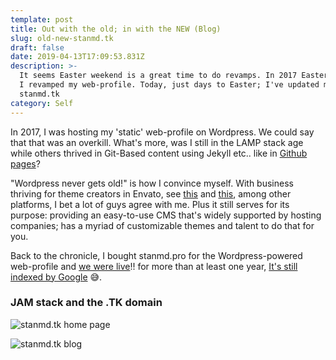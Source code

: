 ```yaml
---
template: post
title: Out with the old; in with the NEW (Blog)
slug: old-new-stanmd.tk
draft: false
date: 2019-04-13T17:09:53.831Z
description: >-
  It seems Easter weekend is a great time to do revamps. In 2017 Easter weekend
  I revamped my web-profile. Today, just days to Easter; I've updated my blog on
  stanmd.tk
category: Self
---
```

In 2017, I was hosting my 'static' web-profile on Wordpress. We could say that that was an overkill. What's more, was I still in the LAMP stack age while others thrived in Git-Based content using Jekyll etc.. like in [Github pages](https://pages.github.com/)?

"Wordpress never gets old!" is how I convince myself. With business thriving for theme creators in Envato, see [this](https://themeforest.net/) and [this](https://elements.envato.com/wordpress/themes), among other platforms, I bet a lot of guys agree with me. Plus it still serves for its purpose: providing an easy-to-use CMS that's widely supported by hosting companies; has a myriad of customizable themes and talent to do that for you.

Back to the chronicle, I bought stanmd.pro for the Wordpress-powered web-profile and [we were live](https://web.archive.org/web/20171126072325/http://stanmd.pro/)!! for more than at least one year, [It's still indexed by Google](https://www.google.com/search?q=stanmd.pro) 😅.

### JAM stack and the .TK domain

![stanmd.tk home page](/media/screenshot-2019-04-13-19.22.21.png "stanmd.tk home page")

![stanmd.tk blog](/media/screenshot-2019-04-13-19.22.53.png "stanmd.tk blog")
